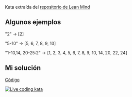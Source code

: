 Kata extraída del [repositorio de Lean Mind](https://github.com/lean-mind/katas-formacion/tree/main/rangeParser)

## Algunos ejemplos

"2" -> [2]

"5-10" -> [5, 6, 7, 8, 9, 10]

"1-10,14, 20-25:2" -> [1, 2, 3, 4, 5, 6, 7, 8, 9, 10, 14, 20, 22, 24]

[original-kata]:https://www.codewars.com/kata/57d307fb9d84633c5100007a


## Mi solución

[Código](test_main.py)

[![Live coding kata](http://img.youtube.com/vi/0FPsQSAOGDw/0.jpg)](https://youtu.be/0FPsQSAOGDw)

